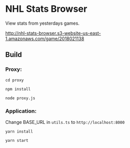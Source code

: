 # NHL Stats Browser
View stats from yesterdays games.

http://nhl-stats-browser.s3-website-us-east-1.amazonaws.com/game/2018021138
## Build
### Proxy:
`cd proxy`

`npm install`

`node proxy.js`

### Application:
Change BASE_URL in `utils.ts` to `http://localhost:8000`

`yarn install`

`yarn start`

